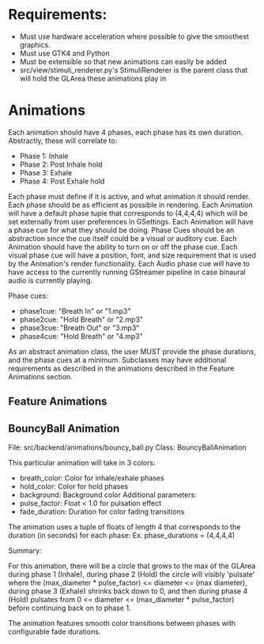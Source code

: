 # Requirements:
- Must use hardware acceleration where possible to give the smoothest graphics.
- Must use GTK4 and Python
- Must be extensible so that new animations can easily be added
- src/view/stimuli_renderer.py's StimuliRenderer is the parent class that will hold the GLArea these animations play in

# Animations

Each animation should have 4 phases, each phase has its own duration. Abstractly, these will correlate to:

- Phase 1: Inhale
- Phase 2: Post Inhale hold
- Phase 3: Exhale
- Phase 4: Post Exhale hold

Each phase must define if it is active, and what animation it should render.
Each phase should be as efficient as possible in rendering.
Each Animation will have a default phase tuple that corresponds to (4,4,4,4) which will be set externally from user preferences in GSettings.
Each Animation will have a phase cue for what they should be doing. Phase Cues should be an abstraction since the cue itself could be a visual or auditory cue.
Each Animation should have the ability to turn on or off the phase cue.
Each visual phase cue will have a position, font, and size requirement that is used by the Animation's render functionality.
Each Audio phase cue will have to have access to the currently running GStreamer pipeline in case binaural audio is currently playing.

Phase cues:
- phase1cue: "Breath In" or "1.mp3"
- phase2cue: "Hold Breath" or "2.mp3"
- phase3cue: "Breath Out" or "3.mp3"
- phase4cue: "Hold Breath" or "4.mp3"

As an abstract animation class, the user MUST provide the phase durations, and the phase cues at a minimum. Subclasses may have additional requirements as described in the animations described in the Feature Animations section.

## Feature Animations

## BouncyBall Animation
File: src/backend/animations/bouncy_ball.py
Class: BouncyBallAnimation

This particular animation will take in 3 colors:
- breath_color: Color for inhale/exhale phases
- hold_color: Color for hold phases
- background: Background color
Additional parameters:
- pulse_factor: Float < 1.0 for pulsation effect
- fade_duration: Duration for color fading transitions

The animation uses a tuple of floats of length 4 that corresponds to the duration (in seconds) for each phase:
Ex. phase_durations = (4,4,4,4)

Summary:

For this animation, there will be a circle that grows to the max of the GLArea during phase 1 (Inhale), during phase 2 (Hold) the circle will visibly 'pulsate' where the (max_diameter * pulse_factor) <= diameter <= (max diameter), during phase 3 (Exhale) shrinks back down to 0, and then during phase 4 (Hold) pulsates from 0 <= diameter <= (max_diameter * pulse_factor) before continuing back on to phase 1.

The animation features smooth color transitions between phases with configurable fade durations.
